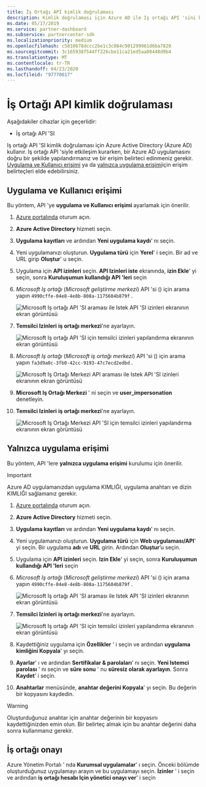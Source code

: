 ```yaml
---
title: İş Ortağı API kimlik doğrulaması
description: Kimlik doğrulaması için Azure AD ile Iş ortağı API 'sini kullanmak üzere kimlik doğrulama ayarlarınızı yapılandırın.
ms.date: 05/17/2019
ms.service: partner-dashboard
ms.subservice: partnercenter-sdk
ms.localizationpriority: medium
ms.openlocfilehash: c5810678dccc2be1c3c084c901299961d6ba7820
ms.sourcegitcommit: 3c165938f544ff226cbe11ca21ed5aa00448d9b4
ms.translationtype: MT
ms.contentlocale: tr-TR
ms.lasthandoff: 04/23/2020
ms.locfileid: "97770617"
---
```

# <a name="partner-api-authentication"></a>İş Ortağı API kimlik doğrulaması

Aşağıdakiler cihazlar için geçerlidir:

- İş ortağı API 'SI

Iş ortağı API 'SI kimlik doğrulaması için Azure Active Directory (Azure AD) kullanır. Iş ortağı API 'siyle etkileşim kurarken, bir Azure AD uygulamasını doğru bir şekilde yapılandırmanız ve bir erişim belirteci edinmeniz gerekir. [Uygulama ve Kullanıcı erişimi](#application-and-user-access) ya da [yalnızca uygulama erişimi](#application-only-access)için erişim belirteçleri elde edebilirsiniz.

## <a name="application-and-user-access"></a>Uygulama ve Kullanıcı erişimi

Bu yöntem, API 'ye **uygulama ve Kullanıcı erişimi** ayarlamak için önerilir.

1. [Azure portalında](https://portal.azure.com/) oturum açın.
2. **Azure Active Directory** hizmeti seçin.
3. **Uygulama kayıtları** ve ardından **Yeni uygulama kaydı**' nı seçin.
4. Yeni uygulamanızı oluşturun. **Uygulama türü** için **Yerel**' i seçin. Bir ad ve URL girip **Oluştur**' u seçin.
5. Uygulama için **API izinleri** seçin. **API Izinleri iste** ekranında, **izin Ekle**' yi seçin, sonra **Kuruluşumun kullandığı API 'leri** seçin
6. *Microsoft Iş ortağı* (*Microsoft geliştirme merkezi*) API 'si () için arama yapın `4990cffe-04e8-4e8b-808a-1175604b879f` .

    ![Microsoft Iş ortağı API 'SI araması ile Istek API 'SI izinleri ekranının ekran görüntüsü](../images/SearchGatewayApi.png)

7. **Temsilci Izinleri** **iş ortağı merkezi**'ne ayarlayın.

    ![Microsoft Iş ortağı API 'SI için temsilci izinleri yapılandırma ekranının ekran görüntüsü](../images/SelectUserPermission.png)
    
8. *Microsoft Iş ortağı* (*Microsoft iş ortağı merkezi*) API 'si () için arama yapın `fa3d9a0c-3fb0-42cc-9193-47c7ecd2edbd` .

    ![Microsoft Iş Ortağı Merkezi API araması ile Istek API 'SI izinleri ekranının ekran görüntüsü](../images/SearchPCApi.png)
    
9. **Microsoft Iş Ortağı Merkezi** ' ni seçin ve **user_impersonation** denetleyin.

10. **Temsilci Izinleri** **iş ortağı merkezi**'ne ayarlayın.

    ![Microsoft Iş Ortağı Merkezi API 'SI için temsilci izinleri yapılandırma ekranının ekran görüntüsü](../images/SelectPCUserPermission.png)

## <a name="application-only-access"></a>Yalnızca uygulama erişimi

Bu yöntem, API 'lere **yalnızca uygulama erişimi** kurulumu için önerilir.

> [!IMPORTANT]
> Azure AD uygulamanızdan uygulama KIMLIĞI, uygulama anahtarı ve dizin KIMLIĞI sağlamanız gerekir.

1. [Azure portalında](https://portal.azure.com/) oturum açın.
2. **Azure Active Directory** hizmeti seçin.
3. **Uygulama kayıtları** ve ardından **Yeni uygulama kaydı**' nı seçin.
4. Yeni uygulamanızı oluşturun. **Uygulama türü** için **Web uygulaması/API**' yi seçin. Bir uygulama **adı** ve **URL** girin. Ardından **Oluştur**’u seçin.
5. Uygulama için **API izinleri** seçin. **Izin Ekle**' yi seçin, sonra **Kuruluşumun kullandığı API 'leri** seçin
6. *Microsoft Iş ortağı* (*Microsoft geliştirme merkezi*) API 'si () için arama yapın `4990cffe-04e8-4e8b-808a-1175604b879f` .

    ![Microsoft Iş ortağı API 'SI araması ile Istek API 'SI izinleri ekranının ekran görüntüsü](../images/SearchGatewayApi.png)

7. **Temsilci Izinleri** **iş ortağı merkezi**'ne ayarlayın.

    ![Microsoft Iş ortağı API 'SI için temsilci izinleri yapılandırma ekranının ekran görüntüsü](../images/SelectUserPermission.png)

8. Kaydettiğiniz uygulama için **Özellikler** ' i seçin ve ardından **uygulama kimliğini Kopyala**' yı seçin.
9. **Ayarlar**' ı ve ardından **Sertifikalar & parolaları**' nı seçin. **Yeni Istemci parolası** ' nı seçin ve **süre sonu** ' nu **süresiz olarak ayarlayın**. Sonra **Kaydet**' i seçin.
10. **Anahtarlar** menüsünde, **anahtar değerini Kopyala**' yı seçin. Bu değerin bir kopyasını kaydedin.

> [!WARNING]
> Oluşturduğunuz anahtar için anahtar değerinin bir kopyasını kaydettiğinizden emin olun. Bir belirteç almak için bu anahtar değerini daha sonra kullanmanız gerekir.

## <a name="partner-consent"></a>İş ortağı onayı

Azure Yönetim Portalı ' nda **Kurumsal uygulamalar**' ı seçin. Önceki bölümde oluşturduğunuz uygulamayı arayın ve bu uygulamayı seçin. **İzinler** ' i seçin ve ardından **iş ortağı hesabı Için yönetici onayı ver**' i seçin
